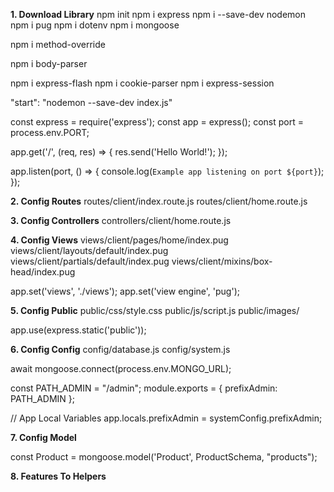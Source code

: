 **1. Download Library**
npm init
npm i express
npm i --save-dev nodemon
npm i pug
npm i dotenv
npm i mongoose

npm i method-override

npm i body-parser

npm i express-flash
npm i cookie-parser
npm i express-session

"start": "nodemon --save-dev index.js"

const express = require('express');
const app = express();
const port = process.env.PORT;

app.get('/', (req, res) => {
  res.send('Hello World!');
});

app.listen(port, () => {
  console.log(`Example app listening on port ${port}`);
});

**2. Config Routes**
routes/client/index.route.js
routes/client/home.route.js

**3. Config Controllers**
controllers/client/home.route.js

**4. Config Views**
views/client/pages/home/index.pug
views/client/layouts/default/index.pug
views/client/partials/default/index.pug
views/client/mixins/box-head/index.pug

app.set('views', './views');
app.set('view engine', 'pug');

**5. Config Public**
public/css/style.css
public/js/script.js
public/images/

app.use(express.static('public'));

**6. Config Config**
config/database.js
config/system.js

await mongoose.connect(process.env.MONGO_URL);


const PATH_ADMIN = "/admin";
module.exports = {
  prefixAdmin: PATH_ADMIN
};

// App Local Variables
app.locals.prefixAdmin = systemConfig.prefixAdmin;

**7. Config Model**

const Product = mongoose.model('Product', ProductSchema, "products");

**8. Features To Helpers**
